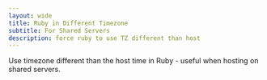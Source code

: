 ```yaml
---
layout: wide
title: Ruby in Different Timezone
subtitle: For Shared Servers
description: force ruby to use TZ different than host
---
```


Use timezone different than the host time in Ruby - useful when hosting on shared servers.

<script src="https://gist.github.com/maciakl/5091918.js"></script>
